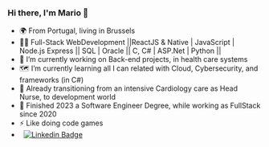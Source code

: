 ### Hi there, I'm Mario 👋

- 🌍 From Portugal, living in Brussels
- 🤸‍♂️ Full-Stack WebDevelopment ||ReactJS & Native | JavaScript | Node.js Express || SQL | Oracle || C, C# | ASP.Net | Python || 
- 🧭 I’m currently working on Back-end projects, in health care systems
- 🗺️ I’m currently learning all I can related with Cloud, Cybersecurity, and frameworks (in C#)
- 🏥 Already transitioning from an intensive Cardiology care as Head Nurse, to development world
- 🥂 Finished 2023 a Software Engineer Degree, while working as FullStack since 2020
- ⚡ Like doing code games
- &nbsp; [![Linkedin Badge](https://img.shields.io/badge/-MarioCarvalho-blue?style=flat&logo=Linkedin&logoColor=white)](https://www.linkedin.com/in/mario-carvalho/)
<!--
**MP-C/mp-c** is a ✨ _special_ ✨ repository because its `README.md` (this file) appears on your GitHub profile.

Here are some ideas to get you started:

- 🔭 I’m currently working on ...
- 🌱 I’m currently learning ...
- 👯 I’m looking to collaborate on ...
- 🤔 I’m looking for help with ...
- 💬 Ask me about ...
- 📫 How to reach me: ...
- 😄 Pronouns: ...
- ⚡ Fun fact: ...
-->
